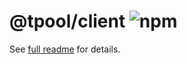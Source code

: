 # @tpool/client ![npm](https://flat.badgen.net/npm/v/@tpool/client)

See [full readme](https://github.com/nextools/metarepo/tree/master/packages/tpool) for details.
